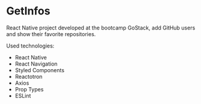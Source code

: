 # GetInfos

React Native project developed at the bootcamp GoStack, add GitHub users and show their favorite repositories.

Used technologies:

- React Native
- React Navigation
- Styled Components
- Reactotron
- Axios
- Prop Types
- ESLint
